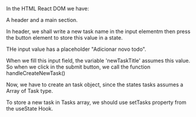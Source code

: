 In the HTML React DOM we have:

A header and a main section.

In header, we shall write a new task name in the input elementm then press the button element to store this value in a state.

THe input value has a placeholder "Adicionar novo todo".

When we fill this input field, the variable 'newTaskTitle' assumes this value.
So when we click in the submit button, we call the function handleCreateNewTask()

Now, we have to create an task object, since the states tasks assumes a Array of Task type.

To store a new task in Tasks array, we should use setTasks property from the useState Hook.

